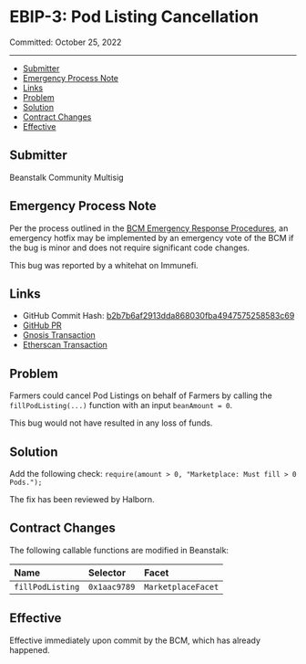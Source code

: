 # EBIP-3: Pod Listing Cancellation

Committed: October 25, 2022

---

- [Submitter](#submitter)
- [Emergency Process Note](#emergency-process-note)
- [Links](#links)
- [Problem](#problem)
- [Solution](#solution)
- [Contract Changes](#contract-changes)
- [Effective](#effective)

## Submitter

Beanstalk Community Multisig

## Emergency Process Note

Per the process outlined in the [BCM Emergency Response Procedures](https://docs.bean.money/governance/beanstalk/bcm-process#emergency-response-procedures), an emergency hotfix may be implemented by an emergency vote of the BCM if the bug is minor and does not require significant code changes.

This bug was reported by a whitehat on Immunefi.

## Links

- GitHub Commit Hash: [b2b7b6af2913dda868030fba4947575258583c69](https://github.com/BeanstalkFarms/Beanstalk/commit/b2b7b6af2913dda868030fba4947575258583c69)
- [GitHub PR](https://github.com/BeanstalkFarms/Beanstalk/pull/135)
- [Gnosis Transaction](https://gnosis-safe.io/app/eth:0xa9bA2C40b263843C04d344727b954A545c81D043/transactions/multisig_0xa9bA2C40b263843C04d344727b954A545c81D043_0xdac18161b1a78020e715360658d391ff442fed8ed43cd959516e4d05669f52e9)
- [Etherscan Transaction](https://etherscan.io/tx/0xaa7cef4a18a4ec997ad045bc68210606d0f69b4da6e9837107dcb43363f2f39a)

## Problem

Farmers could cancel Pod Listings on behalf of Farmers by calling the `fillPodListing(...)` function with an input `beanAmount = 0`.

This bug would not have resulted in any loss of funds.

## Solution

Add the following check: `require(amount > 0, "Marketplace: Must fill > 0 Pods.");`

The fix has been reviewed by Halborn.

## **Contract Changes**

The following callable functions are modified in Beanstalk:

| Name             | Selector     | Facet              |
|:-----------------|:-------------|:-------------------|
| `fillPodListing` | `0x1aac9789` | `MarketplaceFacet` |

## Effective

Effective immediately upon commit by the BCM, which has already happened.
